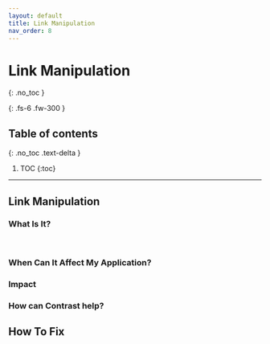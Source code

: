 ```yaml
---
layout: default
title: Link Manipulation
nav_order: 8
---
```


# Link Manipulation
{: .no_toc }

{: .fs-6 .fw-300 }

## Table of contents
{: .no_toc .text-delta }

1. TOC
{:toc}

---

## Link Manipulation

### What Is It? 
<br/>






### When Can It Affect My Application?





### Impact



### How can Contrast help?
## How To Fix
